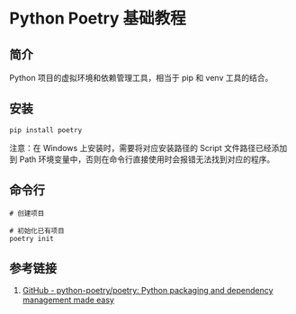 # Python Poetry 基础教程

## 简介

Python 项目的虚拟环境和依赖管理工具，相当于 pip 和 venv 工具的结合。

## 安装

```shell
pip install poetry
```

注意：在 Windows 上安装时，需要将对应安装路径的 Script 文件路径已经添加到 Path 环境变量中，否则在命令行直接使用时会报错无法找到对应的程序。

## 命令行

```
# 创建项目

# 初始化已有项目
poetry init
```
## 参考链接

1. [GitHub - python-poetry/poetry: Python packaging and dependency management made easy](https://github.com/python-poetry/poetry)